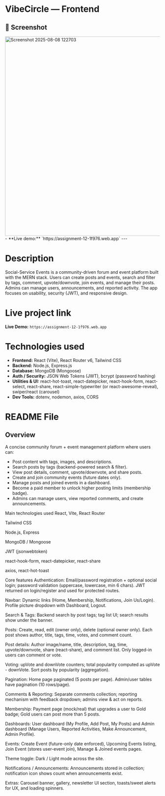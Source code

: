 # VibeCircle — Frontend

## 📸 Screenshot
<img width="1302" height="647" alt="Screenshot 2025-08-08 122703" src="https://github.com/user-attachments/assets/e8c7658d-8a48-4be0-a5c4-6cdd7d8b79d7" />
- **Live demo:** `https://assignment-12-1f976.web.app` 
---



# Description
Social-Service Events is a community-driven forum and event platform built with the MERN stack. Users can create posts and events, search and filter by tags, comment, upvote/downvote, join events, and manage their posts. Admins can manage users, announcements, and reported activity. The app focuses on usability, security (JWT), and responsive design.

# Live project link
**Live Demo:** `https://assignment-12-1f976.web.app`  

# Technologies used
- **Frontend:** React (Vite), React Router v6, Tailwind CSS  
- **Backend:** Node.js, Express.js  
- **Database:** MongoDB (Mongoose)  
- **Auth / Security:** JSON Web Tokens (JWT), bcrypt (password hashing)  
- **Utilities & UI:** react-hot-toast, react-datepicker, react-hook-form, react-select, react-share, react-simple-typewriter (or react-awesome-reveal), swiper/react (carousel)  
- **Dev Tools:** dotenv, nodemon, axios, CORS

# README File

## Overview
A concise community forum + event management platform where users can:
- Post content with tags, images, and descriptions.
- Search posts by tags (backend-powered search & filter).
- View post details, comment, upvote/downvote, and share posts.
- Create and join community events (future dates only).
- Manage posts and joined events in a dashboard.
- Become a paid member to unlock higher posting limits (membership badge).
- Admins can manage users, view reported comments, and create announcements.


Main technologies used
React, Vite, React Router

Tailwind CSS

Node.js, Express

MongoDB / Mongoose

JWT (jsonwebtoken)

react-hook-form, react-datepicker, react-share

axios, react-hot-toast

Core features
Authentication: Email/password registration + optional social login; password validation (uppercase, lowercase, min 6 chars). JWT returned on login/register and used for protected routes.

Navbar: Dynamic links (Home, Membership, Notifications, Join Us/Login). Profile picture dropdown with Dashboard, Logout.

Search & Tags: Backend search by post tags; tag list UI; search results show under the banner.

Posts: Create, read, edit (owner only), delete (optional owner only). Each post shows author, title, tags, time, votes, and comment count.

Post details: Author image/name, title, description, tag, time, upvote/downvote, share (react-share), and comment list. Only logged-in users can comment or vote.

Voting: upVote and downVote counters; total popularity computed as upVote - downVote. Sort posts by popularity (aggregation).

Pagination: Home page paginated (5 posts per page). Admin/user tables have pagination (10 rows/page).

Comments & Reporting: Separate comments collection; reporting mechanism with feedback dropdown; admins view & act on reports.

Membership: Payment page (mock/real) that upgrades a user to Gold badge; Gold users can post more than 5 posts.

Dashboards: User dashboard (My Profile, Add Post, My Posts) and Admin dashboard (Manage Users, Reported Activities, Make Announcement, Admin Profile).

Events: Create Event (future-only date enforced), Upcoming Events listing, Join Event (stores user-event join), Manage & Joined events pages.

Theme toggle: Dark / Light mode across the site.

Notifications / Announcements: Announcements stored in collection; notification icon shows count when announcements exist.

Extras: Carousel banner, gallery, newsletter UI section, toasts/sweet alerts for UX, and loading spinners.
